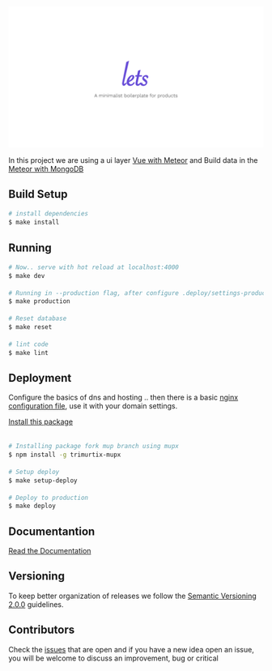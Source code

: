 ![Lets - A minimalist boilerplate for products](public/images/lets-brand.png)

In this project we are using a ui layer [Vue with Meteor](https://github.com/Akryum/vue-meteor) and Build data in the [Meteor with MongoDB](https://www.meteor.com/)

## Build Setup

``` bash
# install dependencies
$ make install
```

## Running 

``` bash
# Now.. serve with hot reload at localhost:4000
$ make dev

# Running in --production flag, after configure .deploy/settings-production.json file
$ make production

# Reset database
$ make reset

# lint code
$ make lint
```

## Deployment

Configure the basics of dns and hosting .. then there is a basic [nginx configuration file](https://github.com/alexandesigner/base-server-config/blob/master/nginx.conf), use it with your domain settings. 

[Install this package](https://github.com/trimurtix/meteor-up-legacy)

``` bash

# Installing package fork mup branch using mupx
$ npm install -g trimurtix-mupx

# Setup deploy
$ make setup-deploy

# Deploy to production
$ make deploy

```

## Documentantion

[Read the Documentation](https://lets.alexandesigner.com.br/docs)

## Versioning

To keep better organization of releases we follow the [Semantic Versioning 2.0.0](http://semver.org/) guidelines.

## Contributors

Check the [issues](https://github.com/alexandesigner/lets/issues) that are open and if you have a new idea open an issue, you will be welcome to discuss an improvement, bug or critical
